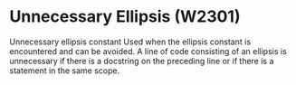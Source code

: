 # Unnecessary Ellipsis (W2301)

Unnecessary ellipsis constant Used when the ellipsis constant is
encountered and can be avoided. A line of code consisting of an ellipsis
is unnecessary if there is a docstring on the preceding line or if there
is a statement in the same scope.
